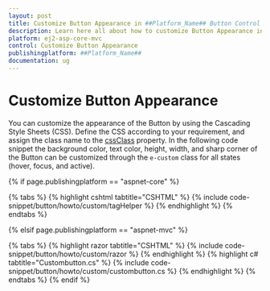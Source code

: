 ```yaml
---
layout: post
title: Customize Button Appearance in ##Platform_Name## Button Control | Syncfusion
description: Learn here all about how to customize Button Appearance in Syncfusion ##Platform_Name## Button control of Syncfusion Essential JS 2 and more.
platform: ej2-asp-core-mvc
control: Customize Button Appearance
publishingplatform: ##Platform_Name##
documentation: ug
---
```



# Customize Button Appearance

You can customize the appearance of the Button by using the Cascading Style Sheets (CSS). Define the CSS according to your requirement, and assign the class name to the [cssClass](https://help.syncfusion.com/cr/aspnetcore-js2/Syncfusion.EJ2.Buttons.Button.html#Syncfusion_EJ2_Buttons_Button_CssClass) property. In the following code snippet the background color, text color, height, width, and sharp corner of the Button can be customized through the `e-custom` class for all states (hover, focus, and active).

{% if page.publishingplatform == "aspnet-core" %}

{% tabs %}
{% highlight cshtml tabtitle="CSHTML" %}
{% include code-snippet/button/howto/custom/tagHelper %}
{% endhighlight %}
{% endtabs %}

{% elsif page.publishingplatform == "aspnet-mvc" %}

{% tabs %}
{% highlight razor tabtitle="CSHTML" %}
{% include code-snippet/button/howto/custom/razor %}
{% endhighlight %}
{% highlight c# tabtitle="Custombutton.cs" %}
{% include code-snippet/button/howto/custom/custombutton.cs %}
{% endhighlight %}
{% endtabs %}
{% endif %}

